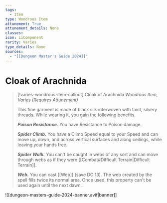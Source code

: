 ```yaml
---
tags:
  - Item
type: Wondrous Item
attunement: True
attunement_details: None
classes:
icon: LiComponent
rarity: Varies
type_details: None
sources: 
  - "[[Dungeon Master's Guide 2024]]"
---
```

# Cloak of Arachnida
>[!varies-wondrous-item-callout] Cloak of Arachnida
>_Wondrous Item, Varies (Requires Attunement)_
>
>This fine garment is made of black silk interwoven with faint, silvery threads. While wearing it, you gain the following benefits.
>
>**_Poison Resistance._** You have Resistance to Poison damage.
>
>**_Spider Climb._** You have a Climb Speed equal to your Speed and can move up, down, and across vertical surfaces and along ceilings, while leaving your hands free.
>
>**_Spider Walk._** You can't be caught in webs of any sort and can move through webs as if they were [[Combat#Difficult Terrain\|Difficult Terrain]].
>
>**_Web._** You can cast [[Web]] (save DC 13). The web created by the spell fills twice its normal area. Once used, this property can't be used again until the next dawn.
>


![[dungeon-masters-guide-2024-banner.avif|banner]]